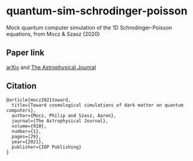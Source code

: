 # quantum-sim-schrodinger-poisson
Mock quantum computer simulation of the 1D Schrodinger-Poisson equations, from Mocz &amp; Szasz (2020)

## Paper link

[arXiv](https://arxiv.org/abs/2101.05821) and [The Astrophysical Jounral](https://iopscience.iop.org/article/10.3847/1538-4357/abe6ac)

## Citation

```
@article{mocz2021toward,
  title={Toward cosmological simulations of dark matter on quantum computers},
  author={Mocz, Philip and Szasz, Aaron},
  journal={The Astrophysical Journal},
  volume={910},
  number={1},
  pages={29},
  year={2021},
  publisher={IOP Publishing}
}
```
